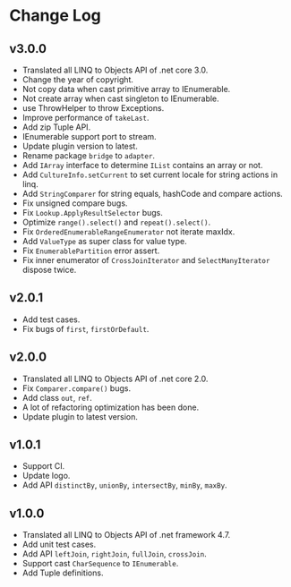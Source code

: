 <!--变更日志-->
# Change Log

## v3.0.0
- Translated all LINQ to Objects API of .net core 3.0.
- Change the year of copyright.
- Not copy data when cast primitive array to IEnumerable.
- Not create array when cast singleton to IEnumerable.
- use ThrowHelper to throw Exceptions.
- Improve performance of `takeLast`.
- Add zip Tuple API.
- IEnumerable support port to stream.
- Update plugin version to latest.
- Rename package `bridge` to `adapter`.
- Add `IArray` interface to determine `IList` contains an array or not.
- Add `CultureInfo.setCurrent` to set current locale for string actions in linq.
- Add `StringComparer` for string equals, hashCode and compare actions.
- Fix unsigned compare bugs.
- Fix `Lookup.ApplyResultSelector` bugs.
- Optimize `range().select()` and `repeat().select()`.
- Fix `OrderedEnumerableRangeEnumerator` not iterate maxIdx.
- Add `ValueType` as super class for value type.
- Fix `EnumerablePartition` error assert.
- Fix inner enumerator of `CrossJoinIterator` and `SelectManyIterator` dispose twice.

## v2.0.1
- Add test cases.
- Fix bugs of `first`, `firstOrDefault`.

## v2.0.0
- Translated all LINQ to Objects API of .net core 2.0.
- Fix `Comparer.compare()` bugs.
- Add class `out`, `ref`.
- A lot of refactoring optimization has been done.
- Update plugin to latest version.

## v1.0.1
- Support CI.
- Update logo.
- Add API `distinctBy`, `unionBy`, `intersectBy`, `minBy`, `maxBy`.

## v1.0.0
- Translated all LINQ to Objects API of .net framework 4.7.
- Add unit test cases.
- Add API `leftJoin`, `rightJoin`, `fullJoin`, `crossJoin`.
- Support cast `CharSequence` to `IEnumerable`.
- Add Tuple definitions.
